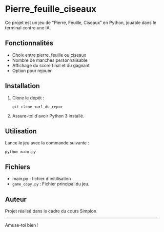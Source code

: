 # Pierre_feuille_ciseaux

Ce projet est un jeu de "Pierre, Feuille, Ciseaux" en Python, jouable dans le terminal contre une IA.

## Fonctionnalités

- Choix entre pierre, feuille ou ciseaux
- Nombre de manches personnalisable
- Affichage du score final et du gagnant
- Option pour rejouer

## Installation

1. Clone le dépôt :
   ```
   git clone <url_du_repo>
   ```
2. Assure-toi d'avoir Python 3 installé.

## Utilisation

Lance le jeu avec la commande suivante :
```
python main.py
```

## Fichiers
- main.py : fichier d'initilisation
- `game_copy.py` : Fichier principal du jeu.

## Auteur

Projet réalisé dans le cadre du cours Simplon.

---

Amuse-toi bien !
